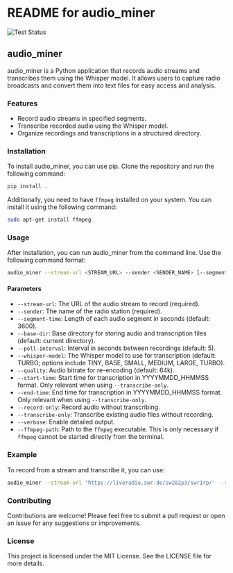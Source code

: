 # README for audio_miner

![Test Status](https://github.com/smilchsack/audio_miner/actions/workflows/ci.yml/badge.svg)

## audio_miner

audio_miner is a Python application that records audio streams and transcribes them using the Whisper model. It allows users to capture radio broadcasts and convert them into text files for easy access and analysis.

### Features

- Record audio streams in specified segments.
- Transcribe recorded audio using the Whisper model.
- Organize recordings and transcriptions in a structured directory.

### Installation

To install audio_miner, you can use pip. Clone the repository and run the following command:

```bash
pip install .
```

Additionally, you need to have `ffmpeg` installed on your system. You can install it using the following command:

```bash
sudo apt-get install ffmpeg
```

### Usage

After installation, you can run audio_miner from the command line. Use the following command format:

```bash
audio_miner --stream-url <STREAM_URL> --sender <SENDER_NAME> [--segment-time <SEGMENT_TIME>] [--base-dir <BASE_DIR>] [--poll-interval <POLL_INTERVAL>] [--whisper-model <WHISPER_MODEL>] [--quality <QUALITY>] [--record-only] [--transcribe-only] [--verbose] [--ffmpeg-path <FFMPEG_PATH>]
```

#### Parameters

- `--stream-url`: The URL of the audio stream to record (required).
- `--sender`: The name of the radio station (required).
- `--segment-time`: Length of each audio segment in seconds (default: 3600).
- `--base-dir`: Base directory for storing audio and transcription files (default: current directory).
- `--poll-interval`: Interval in seconds between recordings (default: 5).
- `--whisper-model`: The Whisper model to use for transcription (default: TURBO; options include TINY, BASE, SMALL, MEDIUM, LARGE, TURBO).
- `--quality`: Audio bitrate for re-encoding (default: 64k).
- `--start-time`: Start time for transcription in YYYYMMDD_HHMMSS format. Only relevant when using `--transcribe-only`.
- `--end-time`: End time for transcription in YYYYMMDD_HHMMSS format. Only relevant when using `--transcribe-only`.
- `--record-only`: Record audio without transcribing.
- `--transcribe-only`: Transcribe existing audio files without recording.
- `--verbose`: Enable detailed output.
- `--ffmpeg-path`: Path to the `ffmpeg` executable. This is only necessary if `ffmpeg` cannot be started directly from the terminal.

### Example

To record from a stream and transcribe it, you can use:

```bash
audio_miner --stream-url 'https://liveradio.swr.de/sw282p3/swr1rp/' --sender 'swr1' --segment-time 3600 --base-dir './output' --poll-interval 5 --whisper-model TURBO --quality '64k'
```

### Contributing

Contributions are welcome! Please feel free to submit a pull request or open an issue for any suggestions or improvements.

### License

This project is licensed under the MIT License. See the LICENSE file for more details.